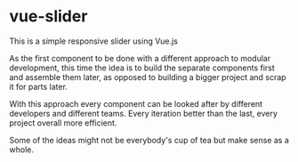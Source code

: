 # vue-slider
This is a simple responsive slider using Vue.js

As the first component to be done with a different approach to modular development, this time the idea is to build the separate components first and assemble them later, as opposed to building a bigger project and scrap it for parts later. 

With this approach every component can be looked after by different developers and different teams. Every iteration better than the last, every project overall more efficient.

Some of the ideas might not be everybody's cup of tea but make sense as a whole.
